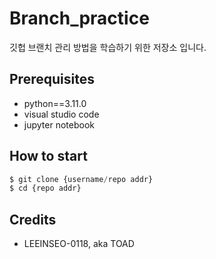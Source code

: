 # Branch_practice

깃헙 브랜치 관리 방법을 학습하기 위한 저장소 입니다.

## Prerequisites
* python==3.11.0
* visual studio code
* jupyter notebook

## How to start
```python
$ git clone {username/repo addr}
$ cd {repo addr}
```

## Credits
* LEEINSEO-0118, aka TOAD
